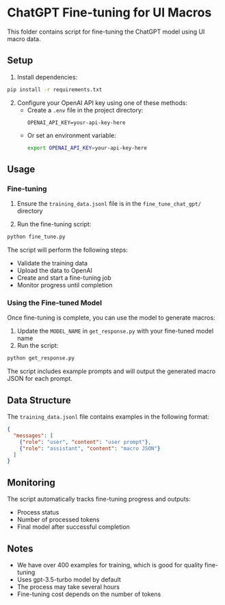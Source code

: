 # ChatGPT Fine-tuning for UI Macros

This folder contains script for fine-tuning the ChatGPT model using UI macro data.

## Setup

1. Install dependencies:
```bash
pip install -r requirements.txt
```

2. Configure your OpenAI API key using one of these methods:
   - Create a `.env` file in the project directory:
     ```
     OPENAI_API_KEY=your-api-key-here
     ```
   - Or set an environment variable:
     ```bash
     export OPENAI_API_KEY=your-api-key-here
     ```

## Usage

### Fine-tuning

1. Ensure the `training_data.jsonl` file is in the `fine_tune_chat_gpt/` directory

2. Run the fine-tuning script:
```bash
python fine_tune.py
```

The script will perform the following steps:
- Validate the training data
- Upload the data to OpenAI
- Create and start a fine-tuning job
- Monitor progress until completion

### Using the Fine-tuned Model

Once fine-tuning is complete, you can use the model to generate macros:

1. Update the `MODEL_NAME` in `get_response.py` with your fine-tuned model name
2. Run the script:
```bash
python get_response.py
```

The script includes example prompts and will output the generated macro JSON for each prompt.

## Data Structure

The `training_data.jsonl` file contains examples in the following format:
```json
{
  "messages": [
    {"role": "user", "content": "user prompt"},
    {"role": "assistant", "content": "macro JSON"}
  ]
}
```

## Monitoring

The script automatically tracks fine-tuning progress and outputs:
- Process status
- Number of processed tokens
- Final model after successful completion

## Notes

- We have over 400 examples for training, which is good for quality fine-tuning
- Uses gpt-3.5-turbo model by default
- The process may take several hours
- Fine-tuning cost depends on the number of tokens 